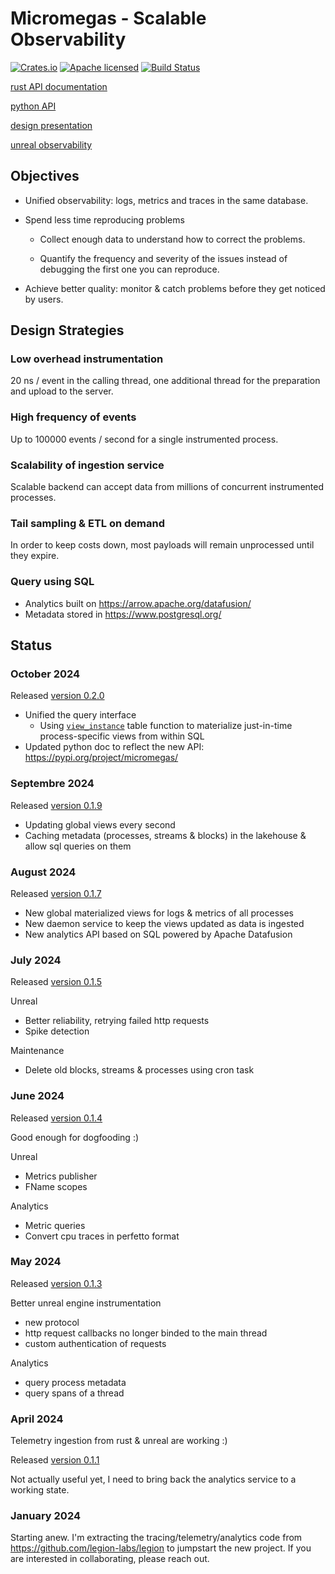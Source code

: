 
# Micromegas - Scalable Observability

[![Crates.io][crates-badge]][crates-url]
[![Apache licensed][license-badge]][license-url]
[![Build Status][actions-badge]][actions-url]

[rust API documentation](https://docs.rs/micromegas/latest/micromegas/) 

[python API](https://pypi.org/project/micromegas/)

[design presentation](https://madesroches.github.io/micromegas/doc/design-presentation/design.html) 

[unreal observability](https://madesroches.github.io/micromegas/doc/unreal-observability/unreal-observability.html)


[crates-badge]: https://img.shields.io/crates/v/micromegas.svg
[crates-url]: https://crates.io/crates/micromegas
[license-badge]: https://img.shields.io/badge/license-Apache%20v2-blue.svg
[license-url]: https://github.com/madesroches/micromegas/blob/main/LICENSE
[actions-badge]: https://github.com/madesroches/micromegas/actions/workflows/rust.yml/badge.svg
[actions-url]: https://github.com/madesroches/micromegas/actions?query=branch%3Amain


## Objectives

 * Unified observability: logs, metrics and traces in the same database.
 
 * Spend less time reproducing problems

   * Collect enough data to understand how to correct the problems. 
 
   * Quantify the frequency and severity of the issues instead of debugging the first one you can reproduce.
 
 * Achieve better quality: monitor & catch problems before they get noticed by users.
 
## Design Strategies


### Low overhead instrumentation

20 ns / event in the calling thread, one additional thread for the preparation and upload to the server.

### High frequency of events

Up to 100000 events / second for a single instrumented process.

### Scalability of ingestion service

Scalable backend can accept data from millions of concurrent instrumented processes.

### Tail sampling & ETL on demand

In order to keep costs down, most payloads will remain unprocessed until they expire.

### Query using SQL

 * Analytics built on https://arrow.apache.org/datafusion/
 * Metadata stored in https://www.postgresql.org/

## Status

### October 2024
Released [version 0.2.0](https://crates.io/crates/micromegas)

 * Unified the query interface
   * Using [`view_instance`](https://docs.rs/micromegas/latest/micromegas/analytics/lakehouse/view_instance_table_function/struct.ViewInstanceTableFunction.html) table function to materialize just-in-time process-specific views from within SQL
 * Updated python doc to reflect the new API: https://pypi.org/project/micromegas/

### Septembre 2024
Released [version 0.1.9](https://crates.io/crates/micromegas)

 * Updating global views every second
 * Caching metadata (processes, streams & blocks) in the lakehouse & allow sql queries on them

### August 2024
Released [version 0.1.7](https://crates.io/crates/micromegas)

 * New global materialized views for logs & metrics of all processes
 * New daemon service to keep the views updated as data is ingested
 * New analytics API based on SQL powered by Apache Datafusion

### July 2024
Released [version 0.1.5](https://crates.io/crates/micromegas)

Unreal
 * Better reliability, retrying failed http requests
 * Spike detection

Maintenance
 * Delete old blocks, streams & processes using cron task

### June 2024
Released [version 0.1.4](https://crates.io/crates/micromegas)

Good enough for dogfooding :)

Unreal
 * Metrics publisher
 * FName scopes

Analytics
 * Metric queries
 * Convert cpu traces in perfetto format

### May 2024
Released [version 0.1.3](https://crates.io/crates/micromegas)

Better unreal engine instrumentation
  * new protocol
  * http request callbacks no longer binded to the main thread
  * custom authentication of requests

Analytics
  * query process metadata
  * query spans of a thread

### April 2024
Telemetry ingestion from rust & unreal are working :) 

Released [version 0.1.1](https://crates.io/crates/micromegas)

Not actually useful yet, I need to bring back the analytics service to a working state.

### January 2024
Starting anew. I'm extracting the tracing/telemetry/analytics code from https://github.com/legion-labs/legion to jumpstart the new project. If you are interested in collaborating, please reach out.
